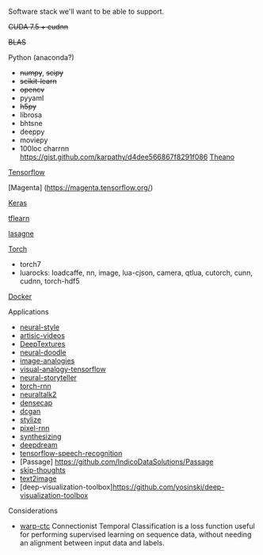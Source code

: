 Software stack we'll want to be able to support.


~~CUDA 7.5 + cudnn~~

~~BLAS~~

Python (anaconda?)
 - ~~numpy~~, ~~scipy~~
 - ~~scikit-learn~~
 - ~~opencv~~
 - pyyaml
 - ~~h5py~~
 - librosa
 - bhtsne
 - deeppy
 - moviepy
 - 100loc charrnn https://gist.github.com/karpathy/d4dee566867f8291f086
[Theano](http://deeplearning.net/software/theano/)

[Tensorflow](https://www.tensorflow.org/)

[Magenta] (https://magenta.tensorflow.org/)

[Keras](https://keras.io)

[tflearn](https://github.com/tflearn/tflearn)

[lasagne](https://github.com/Lasagne/)

[Torch](http://torch.ch/)
 - torch7
 - luarocks: loadcaffe, nn, image, lua-cjson, camera, qtlua, cutorch, cunn, cudnn, torch-hdf5

[Docker](https://www.docker.com/)

Applications
 - [neural-style](https://github.com/jcjohnson/neural-style)
 - [artisic-videos](https://github.com/manuelruder/artistic-videos)
 - [DeepTextures](https://github.com/leongatys/DeepTextures)
 - [neural-doodle](https://github.com/alexjc/neural-doodle)
 - [image-analogies](https://github.com/awentzonline/image-analogies)
 - [visual-analogy-tensorflow](https://github.com/carpedm20/visual-analogy-tensorflow)
 - [neural-storyteller](https://github.com/ryankiros/neural-storyteller)
 - [torch-rnn](https://github.com/jcjohnson/torch-rnn)
 - [neuraltalk2](https://github.com/karpathy/neuraltalk2)
 - [densecap](https://github.com/jcjohnson/densecap)
 - [dcgan](https://github.com/Newmu/dcgan_code)
 - [stylize](https://github.com/Newmu/stylize)
 - [pixel-rnn](https://github.com/igul222/pixel_rnn)
 - [synthesizing](https://github.com/Evolving-AI-Lab/synthesizing)
 - [deepdream](https://github.com/google/deepdream)
 - [tensorflow-speech-recognition](https://github.com/pannous/tensorflow-speech-recognition)
 - [Passage] https://github.com/IndicoDataSolutions/Passage
 - [skip-thoughts](https://github.com/ryankiros/skip-thoughts)
 - [text2image](https://github.com/emansim/text2image)
 - [deep-visualization-toolbox]https://github.com/yosinski/deep-visualization-toolbox
 
Considerations
 - [warp-ctc](https://github.com/baidu-research/warp-ctc) Connectionist Temporal Classification is a loss function useful for performing supervised learning on sequence data, without needing an alignment between input data and labels.
